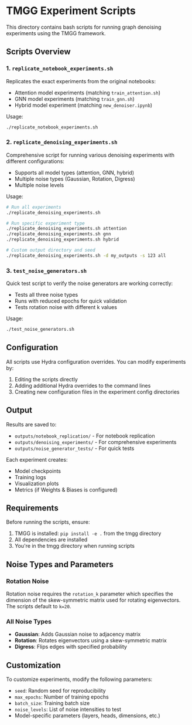 # TMGG Experiment Scripts

This directory contains bash scripts for running graph denoising experiments using the TMGG framework.

## Scripts Overview

### 1. `replicate_notebook_experiments.sh`
Replicates the exact experiments from the original notebooks:
- Attention model experiments (matching `train_attention.sh`)
- GNN model experiments (matching `train_gnn.sh`)  
- Hybrid model experiment (matching `new_denoiser.ipynb`)

Usage:
```bash
./replicate_notebook_experiments.sh
```

### 2. `replicate_denoising_experiments.sh`
Comprehensive script for running various denoising experiments with different configurations:
- Supports all model types (attention, GNN, hybrid)
- Multiple noise types (Gaussian, Rotation, Digress)
- Multiple noise levels

Usage:
```bash
# Run all experiments
./replicate_denoising_experiments.sh

# Run specific experiment type
./replicate_denoising_experiments.sh attention
./replicate_denoising_experiments.sh gnn
./replicate_denoising_experiments.sh hybrid

# Custom output directory and seed
./replicate_denoising_experiments.sh -d my_outputs -s 123 all
```

### 3. `test_noise_generators.sh`
Quick test script to verify the noise generators are working correctly:
- Tests all three noise types
- Runs with reduced epochs for quick validation
- Tests rotation noise with different k values

Usage:
```bash
./test_noise_generators.sh
```

## Configuration

All scripts use Hydra configuration overrides. You can modify experiments by:

1. Editing the scripts directly
2. Adding additional Hydra overrides to the command lines
3. Creating new configuration files in the experiment config directories

## Output

Results are saved to:
- `outputs/notebook_replication/` - For notebook replication
- `outputs/denoising_experiments/` - For comprehensive experiments  
- `outputs/noise_generator_tests/` - For quick tests

Each experiment creates:
- Model checkpoints
- Training logs
- Visualization plots
- Metrics (if Weights & Biases is configured)

## Requirements

Before running the scripts, ensure:
1. TMGG is installed: `pip install -e .` from the tmgg directory
2. All dependencies are installed
3. You're in the tmgg directory when running scripts

## Noise Types and Parameters

### Rotation Noise
Rotation noise requires the `rotation_k` parameter which specifies the dimension of the skew-symmetric matrix used for rotating eigenvectors. The scripts default to `k=20`.

### All Noise Types
- **Gaussian**: Adds Gaussian noise to adjacency matrix
- **Rotation**: Rotates eigenvectors using a skew-symmetric matrix
- **Digress**: Flips edges with specified probability

## Customization

To customize experiments, modify the following parameters:
- `seed`: Random seed for reproducibility
- `max_epochs`: Number of training epochs
- `batch_size`: Training batch size
- `noise_levels`: List of noise intensities to test
- Model-specific parameters (layers, heads, dimensions, etc.)